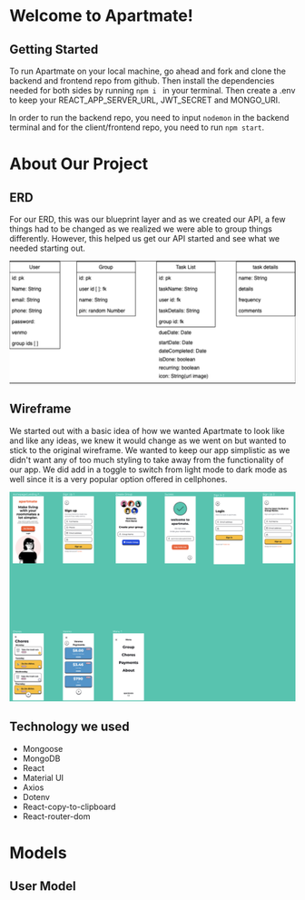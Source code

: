 # Welcome to Apartmate!

## Getting Started

To run Apartmate on your local machine, go ahead and fork and clone the backend and frontend repo from github. Then install the dependencies needed for both sides by running ```npm i ``` in your terminal. 
Then create a .env to keep your REACT_APP_SERVER_URL, JWT_SECRET and MONGO_URI.

In order to run the backend repo, you need to input ```nodemon``` in the backend terminal and for the client/frontend repo, you need to run ```npm start```. 

# About Our Project 
## ERD
For our ERD, this was our blueprint layer and as we created our API, a few things had to be changed as we realized we were able to group things differently. However, this helped us get our API started and see what we needed starting out. 

<img src="src/assets/images/erd.png">

## Wireframe

We started out with a basic idea of how we wanted Apartmate to look like and like any ideas, we knew it would change as we went on but wanted to stick to the original wireframe. We wanted to keep our app simplistic as we didn't want any of too much styling to take away from the functionality of our app. We did add in a toggle to switch from light mode to dark mode as well since it is a very popular option offered in cellphones. 

<img src="src/assets/images/wireframe.png">

## Technology we used

- Mongoose
- MongoDB 
- React
- Material UI
- Axios
- Dotenv
- React-copy-to-clipboard
- React-router-dom

# Models

## User Model
